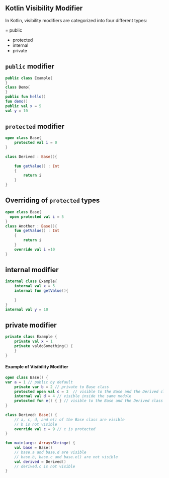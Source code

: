 
## Kotlin Visibility Modifier
In Kotlin, visibility modifiers are categorized into four different types:

= public
- protected
- internal
- private 


## `public` modifier
```kotlin
public class Example{  
}  
class Demo{  
}  
public fun hello()  
fun demo()  
public val x = 5  
val y = 10  
```

## `protected` modifier
```kotlin
open class Base{  
    protected val i = 0  
}  
  
class Derived : Base(){  
  
    fun getValue() : Int  
    {  
        return i  
    }  
}  
```

## Overriding of `protected` types
```kotlin
open class Base{  
  open protected val i = 5  
}  
class Another : Base(){  
    fun getValue() : Int  
    {  
        return i  
    }  
    override val i =10  
}  
```

## internal modifier
```kotlin
internal class Example{  
    internal val x = 5  
    internal fun getValue(){  
  
    }  
}  
internal val y = 10  
```

## private modifier
```kotlin
private class Example {  
    private val x = 1  
    private valdoSomething() {  
    }  
}
```

#### Example of Visibility Modifier
```kotlin
open class Base() {  
var a = 1 // public by default  
    private var b = 2 // private to Base class  
    protected open val c = 3  // visible to the Base and the Derived class  
    internal val d = 4 // visible inside the same module  
    protected fun e() { } // visible to the Base and the Derived class  
}  
  
class Derived: Base() {  
    // a, c, d, and e() of the Base class are visible  
    // b is not visible  
    override val c = 9 // c is protected  
}  
  
fun main(args: Array<String>) {  
    val base = Base()  
    // base.a and base.d are visible  
    // base.b, base.c and base.e() are not visible  
    val derived = Derived()  
    // derived.c is not visible  
}  
```







